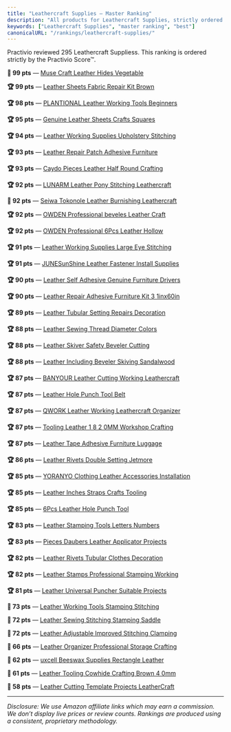 ```yaml
---
title: "Leathercraft Supplies — Master Ranking"
description: "All products for Leathercraft Supplies, strictly ordered by the Practivio Score™."
keywords: ["Leathercraft Supplies", "master ranking", "best"]
canonicalURL: "/rankings/leathercraft-supplies/"
---
```


Practivio reviewed 295 Leathercraft Suppliess. This ranking is ordered strictly by the Practivio Score™.

**💎 99 pts** — [Muse Craft Leather Hides Vegetable](/products/muse-craft-leather-hides-vegetable-B07TDJCKHF/)

**🏆 99 pts** — [Leather Sheets Fabric Repair Kit Brown](/products/leather-sheets-fabric-repair-kit-brown-B08XJW7ZDR/)

**🏆 98 pts** — [PLANTIONAL Leather Working Tools Beginners](/products/plantional-leather-working-tools-beginners-B09VBWYHQY/)

**🏆 95 pts** — [Genuine Leather Sheets Crafts Squares](/products/genuine-leather-sheets-crafts-squares-B08KYLJB6Y/)

**🏆 94 pts** — [Leather Working Supplies Upholstery Stitching](/products/leather-working-supplies-upholstery-stitching-B0B3CJJHPP/)

**🏆 93 pts** — [Leather Repair Patch Adhesive Furniture](/products/leather-repair-patch-adhesive-furniture-B0BBQYH168/)

**🏆 93 pts** — [Caydo Pieces Leather Half Round Crafting](/products/caydo-pieces-leather-half-round-crafting-B07GS1GKKF/)

**🏆 92 pts** — [LUNARM Leather Pony Stitching Leathercraft](/products/lunarm-leather-pony-stitching-leathercraft-B0B5ZM9GMM/)

**💎 92 pts** — [Seiwa Tokonole Leather Burnishing Leathercraft](/products/seiwa-tokonole-leather-burnishing-leathercraft-B017X8GL9A/)

**🏆 92 pts** — [OWDEN Professional beveles Leather Craft](/products/owden-professional-beveles-leather-craft-B07CJS43SS/)

**🏆 92 pts** — [OWDEN Professional 6Pcs Leather Hollow](/products/owden-professional-6pcs-leather-hollow-B07ZFF143H/)

**🏆 91 pts** — [Leather Working Supplies Large Eye Stitching](/products/leather-working-supplies-large-eye-stitching-B0894S496F/)

**🏆 91 pts** — [JUNESunShine Leather Fastener Install Supplies](/products/junesunshine-leather-fastener-install-supplies-B08RDV5NN1/)

**🏆 90 pts** — [Leather Self Adhesive Genuine Furniture Drivers](/products/leather-self-adhesive-genuine-furniture-drivers-B07QX9SKN8/)

**🏆 90 pts** — [Leather Repair Adhesive Furniture Kit 3 1inx60in](/products/leather-repair-adhesive-furniture-kit-3-1inx60in-B0CF27WXNR/)

**🏆 89 pts** — [Leather Tubular Setting Repairs Decoration](/products/leather-tubular-setting-repairs-decoration-B07JFZN8MR/)

**🏆 88 pts** — [Leather Sewing Thread Diameter Colors](/products/leather-sewing-thread-diameter-colors-B07436P6CD/)

**🏆 88 pts** — [Leather Skiver Safety Beveler Cutting](/products/leather-skiver-safety-beveler-cutting-B084377Q68/)

**🏆 88 pts** — [Leather Including Beveler Skiving Sandalwood](/products/leather-including-beveler-skiving-sandalwood-B08B3SFG87/)

**🏆 87 pts** — [BANYOUR Leather Cutting Working Leathercraft](/products/banyour-leather-cutting-working-leathercraft-B07LD4PC2D/)

**🏆 87 pts** — [Leather Hole Punch Tool Belt](/products/leather-hole-punch-tool-belt-B08C4ZVP1M/)

**🏆 87 pts** — [QWORK Leather Working Leathercraft Organizer](/products/qwork-leather-working-leathercraft-organizer-B08Z3169BT/)

**🏆 87 pts** — [Tooling Leather 1 8 2 0MM Workshop Crafting](/products/tooling-leather-1-8-2-0mm-workshop-crafting-B091Y4X1HK/)

**🏆 87 pts** — [Leather Tape Adhesive Furniture Luggage](/products/leather-tape-adhesive-furniture-luggage-B0CKN9WR3Q/)

**🏆 86 pts** — [Leather Rivets Double Setting Jetmore](/products/leather-rivets-double-setting-jetmore-B08W36NNH1/)

**🏆 85 pts** — [YORANYO Clothing Leather Accessories Installation](/products/yoranyo-clothing-leather-accessories-installation-B08MYGW9K7/)

**🏆 85 pts** — [Leather Inches Straps Crafts Tooling](/products/leather-inches-straps-crafts-tooling-B0CF5GHMBS/)

**🏆 85 pts** — [6Pcs Leather Hole Punch Tool](/products/6pcs-leather-hole-punch-tool-B0063VCHBU/)

**🏆 83 pts** — [Leather Stamping Tools Letters Numbers](/products/leather-stamping-tools-letters-numbers-B0BTPB9J4W/)

**🏆 83 pts** — [Pieces Daubers Leather Applicator Projects](/products/pieces-daubers-leather-applicator-projects-B07L5BB3XG/)

**🏆 82 pts** — [Leather Rivets Tubular Clothes Decoration](/products/leather-rivets-tubular-clothes-decoration-B08LKLVBKK/)

**🏆 82 pts** — [Leather Stamps Professional Stamping Working](/products/leather-stamps-professional-stamping-working-B09R4P8BBK/)

**🏆 81 pts** — [Leather Universal Puncher Suitable Projects](/products/leather-universal-puncher-suitable-projects-B07QMBYGR2/)

**🛒 73 pts** — [Leather Working Tools Stamping Stitching](/products/leather-working-tools-stamping-stitching-B0B7VHS22Y/)

**🛒 72 pts** — [Leather Sewing Stitching Stamping Saddle](/products/leather-sewing-stitching-stamping-saddle-B07KLZCN2X/)

**🛒 72 pts** — [Leather Adjustable Improved Stitching Clamping](/products/leather-adjustable-improved-stitching-clamping-B07SYJHWGY/)

**🛒 66 pts** — [Leather Organizer Professional Storage Crafting](/products/leather-organizer-professional-storage-crafting-B08X446TVX/)

**🚫 62 pts** — [uxcell Beeswax Supplies Rectangle Leather](/products/uxcell-beeswax-supplies-rectangle-leather-B0DR74MR33/)

**🚫 61 pts** — [Leather Tooling Cowhide Crafting Brown 4 0mm](/products/leather-tooling-cowhide-crafting-brown-4-0mm-B0DNHRBJ4X/)

**🚫 58 pts** — [Leather Cutting Template Projects LeatherCraft](/products/leather-cutting-template-projects-leathercraft-B09L3XZPXR/)

---
_Disclosure: We use Amazon affiliate links which may earn a commission. We don’t display live prices or review counts. Rankings are produced using a consistent, proprietary methodology._
